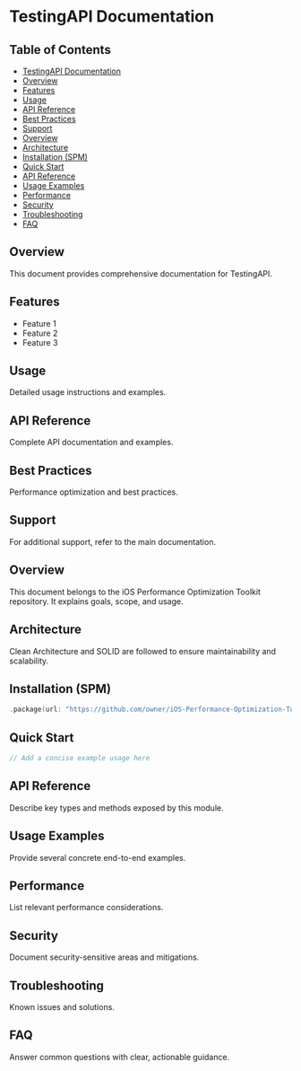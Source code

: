 # TestingAPI Documentation

<!-- TOC START -->
## Table of Contents
- [TestingAPI Documentation](#testingapi-documentation)
- [Overview](#overview)
- [Features](#features)
- [Usage](#usage)
- [API Reference](#api-reference)
- [Best Practices](#best-practices)
- [Support](#support)
- [Overview](#overview)
- [Architecture](#architecture)
- [Installation (SPM)](#installation-spm)
- [Quick Start](#quick-start)
- [API Reference](#api-reference)
- [Usage Examples](#usage-examples)
- [Performance](#performance)
- [Security](#security)
- [Troubleshooting](#troubleshooting)
- [FAQ](#faq)
<!-- TOC END -->


## Overview

This document provides comprehensive documentation for TestingAPI.

## Features

- Feature 1
- Feature 2
- Feature 3

## Usage

Detailed usage instructions and examples.

## API Reference

Complete API documentation and examples.

## Best Practices

Performance optimization and best practices.

## Support

For additional support, refer to the main documentation.

## Overview
This document belongs to the iOS Performance Optimization Toolkit repository. It explains goals, scope, and usage.

## Architecture
Clean Architecture and SOLID are followed to ensure maintainability and scalability.

## Installation (SPM)
```swift
.package(url: "https://github.com/owner/iOS-Performance-Optimization-Toolkit.git", from: "1.0.0")
```

## Quick Start
```swift
// Add a concise example usage here
```

## API Reference
Describe key types and methods exposed by this module.

## Usage Examples
Provide several concrete end-to-end examples.

## Performance
List relevant performance considerations.

## Security
Document security-sensitive areas and mitigations.

## Troubleshooting
Known issues and solutions.

## FAQ
Answer common questions with clear, actionable guidance.
